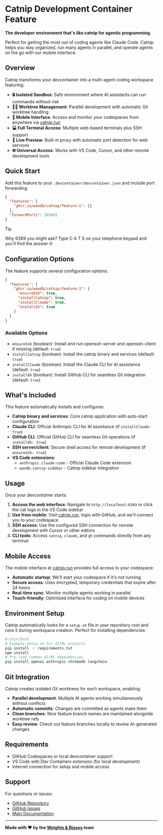 # Catnip Development Container Feature

**The developer environment that's like catnip for agentic programming.**

Perfect for getting the most out of coding agents like Claude Code. Catnip helps you stay organized, run many agents in parallel, and operate agents on the go with our mobile interface.

## Overview

Catnip transforms your devcontainer into a multi-agent coding workspace featuring:

- **🔒 Isolated Sandbox**: Safe environment where AI assistants can run commands without risk
- **🧑‍💻 Worktree Management**: Parallel development with automatic Git worktree handling
- **📱 Mobile Interface**: Access and monitor your codespaces from anywhere via [catnip.run](https://catnip.run)
- **💻 Full Terminal Access**: Multiple web-based terminals plus SSH support
- **👀 Live Preview**: Built-in proxy with automatic port detection for web services
- **🌐 Universal Access**: Works with VS Code, Cursor, and other remote development tools

## Quick Start

Add this feature to your `.devcontainer/devcontainer.json` and include port forwarding:

```json
{
  "features": {
    "ghcr.io/wandb/catnip/feature:1": {}
  },
  "forwardPorts": [6369]
}
```

> [!TIP]
> Why 6369 you might ask? Type C A T S on your telephone keypad and you'll find the answer 🤓

## Configuration Options

The feature supports several configuration options:

```json
{
  "features": {
    "ghcr.io/wandb/catnip/feature:1": {
      "ensureSsh": true,
      "installCatnip": true,
      "installClaude": true,
      "installGh": true
    }
  }
}
```

### Available Options

- `ensureSsh` (boolean): Install and run openssh-server and openssh-client if missing (default: `true`)
- `installCatnip` (boolean): Install the catnip binary and services (default: `true`)
- `installClaude` (boolean): Install the Claude CLI for AI assistance (default: `true`)
- `installGh` (boolean): Install GitHub CLI for seamless Git integration (default: `true`)

## What's Included

This feature automatically installs and configures:

- **Catnip binary and services**: Core catnip application with auto-start configuration
- **Claude CLI**: Official Anthropic CLI for AI assistance (if `installClaude: true`)
- **GitHub CLI**: Official GitHub CLI for seamless Git operations (if `installGh: true`)
- **SSH server/client**: Secure shell access for remote development (if `ensureSsh: true`)
- **VS Code extensions**:
  - `anthropic.claude-code` - Official Claude Code extension
  - `wandb.catnip-sidebar` - Catnip sidebar integration

## Usage

Once your devcontainer starts:

1. **Access the web interface**: Navigate to `http://localhost:6369` or click the cat logo in the VS Code sidebar
2. **Use from mobile**: Visit [catnip.run](https://catnip.run), login with GitHub, and we'll connect you to your codespace
3. **SSH access**: Use the configured SSH connection for remote development with Cursor or other editors
4. **CLI tools**: Access `catnip`, `claude`, and `gh` commands directly from any terminal

## Mobile Access

The mobile interface at [catnip.run](https://catnip.run) provides full access to your codespace:

- **Automatic startup**: We'll start your codespace if it's not running
- **Secure access**: Uses encrypted, temporary credentials that expire after 24 hours
- **Real-time sync**: Monitor multiple agents working in parallel
- **Touch-friendly**: Optimized interface for coding on mobile devices

## Environment Setup

Catnip automatically looks for a `setup.sh` file in your repository root and runs it during workspace creation. Perfect for installing dependencies:

```bash
#!/bin/bash
# Example setup.sh for AI/ML projects
pip install -r requirements.txt
npm install
# Pre-load common AI/ML dependencies
pip install openai anthropic chromadb langchain
```

## Git Integration

Catnip creates isolated Git worktrees for each workspace, enabling:

- **Parallel development**: Multiple AI agents working simultaneously without conflicts
- **Automatic commits**: Changes are committed as agents make them
- **Clean branches**: Nice feature branch names are maintained alongside worktree refs
- **Easy review**: Check out feature branches locally to review AI-generated changes

## Requirements

- GitHub Codespaces or local devcontainer support
- VS Code with Dev Containers extension (for local development)
- Internet connection for setup and mobile access

## Support

For questions or issues:

- [GitHub Repository](https://github.com/wandb/catnip)
- [GitHub Issues](https://github.com/wandb/catnip/issues)
- [Main Documentation](https://github.com/wandb/catnip/blob/main/README.md)

---

**Made with ❤️ by the [Weights & Biases](https://wandb.ai) team**
